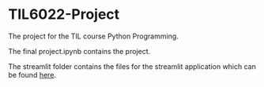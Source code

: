# TIL6022-Project
The project for the TIL course Python Programming.

The final project.ipynb contains the project.

The streamlit folder contains the files for the streamlit application which can be found [here](https://til6022-project-l3z3ycqjbpwyyp5vvudwlw.streamlit.app/).
